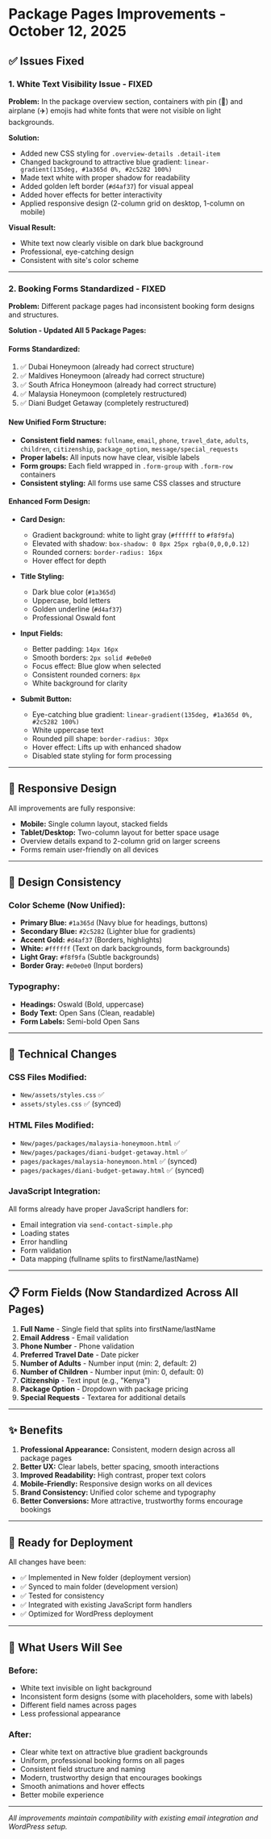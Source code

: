 # Package Pages Improvements - October 12, 2025

## ✅ Issues Fixed

### 1. **White Text Visibility Issue - FIXED**
**Problem:** In the package overview section, containers with pin (📍) and airplane (✈️) emojis had white fonts that were not visible on light backgrounds.

**Solution:** 
- Added new CSS styling for `.overview-details .detail-item`
- Changed background to attractive blue gradient: `linear-gradient(135deg, #1a365d 0%, #2c5282 100%)`
- Made text white with proper shadow for readability
- Added golden left border (`#d4af37`) for visual appeal
- Added hover effects for better interactivity
- Applied responsive design (2-column grid on desktop, 1-column on mobile)

**Visual Result:**
- White text now clearly visible on dark blue background
- Professional, eye-catching design
- Consistent with site's color scheme

---

### 2. **Booking Forms Standardized - FIXED**
**Problem:** Different package pages had inconsistent booking form designs and structures.

**Solution - Updated All 5 Package Pages:**

#### Forms Standardized:
1. ✅ Dubai Honeymoon (already had correct structure)
2. ✅ Maldives Honeymoon (already had correct structure)
3. ✅ South Africa Honeymoon (already had correct structure)
4. ✅ Malaysia Honeymoon (completely restructured)
5. ✅ Diani Budget Getaway (completely restructured)

#### New Unified Form Structure:
- **Consistent field names:** `fullname`, `email`, `phone`, `travel_date`, `adults`, `children`, `citizenship`, `package_option`, `message/special_requests`
- **Proper labels:** All inputs now have clear, visible labels
- **Form groups:** Each field wrapped in `.form-group` with `.form-row` containers
- **Consistent styling:** All forms use same CSS classes and structure

#### Enhanced Form Design:
- **Card Design:**
  - Gradient background: white to light gray (`#ffffff` to `#f8f9fa`)
  - Elevated with shadow: `box-shadow: 0 8px 25px rgba(0,0,0,0.12)`
  - Rounded corners: `border-radius: 16px`
  - Hover effect for depth

- **Title Styling:**
  - Dark blue color (`#1a365d`)
  - Uppercase, bold letters
  - Golden underline (`#d4af37`)
  - Professional Oswald font

- **Input Fields:**
  - Better padding: `14px 16px`
  - Smooth borders: `2px solid #e0e0e0`
  - Focus effect: Blue glow when selected
  - Consistent rounded corners: `8px`
  - White background for clarity

- **Submit Button:**
  - Eye-catching blue gradient: `linear-gradient(135deg, #1a365d 0%, #2c5282 100%)`
  - White uppercase text
  - Rounded pill shape: `border-radius: 30px`
  - Hover effect: Lifts up with enhanced shadow
  - Disabled state styling for form processing

---

## 📱 Responsive Design

All improvements are fully responsive:
- **Mobile:** Single column layout, stacked fields
- **Tablet/Desktop:** Two-column layout for better space usage
- Overview details expand to 2-column grid on larger screens
- Forms remain user-friendly on all devices

---

## 🎨 Design Consistency

### Color Scheme (Now Unified):
- **Primary Blue:** `#1a365d` (Navy blue for headings, buttons)
- **Secondary Blue:** `#2c5282` (Lighter blue for gradients)
- **Accent Gold:** `#d4af37` (Borders, highlights)
- **White:** `#ffffff` (Text on dark backgrounds, form backgrounds)
- **Light Gray:** `#f8f9fa` (Subtle backgrounds)
- **Border Gray:** `#e0e0e0` (Input borders)

### Typography:
- **Headings:** Oswald (Bold, uppercase)
- **Body Text:** Open Sans (Clean, readable)
- **Form Labels:** Semi-bold Open Sans

---

## 🔧 Technical Changes

### CSS Files Modified:
- `New/assets/styles.css` ✅
- `assets/styles.css` ✅ (synced)

### HTML Files Modified:
- `New/pages/packages/malaysia-honeymoon.html` ✅
- `New/pages/packages/diani-budget-getaway.html` ✅
- `pages/packages/malaysia-honeymoon.html` ✅ (synced)
- `pages/packages/diani-budget-getaway.html` ✅ (synced)

### JavaScript Integration:
All forms already have proper JavaScript handlers for:
- Email integration via `send-contact-simple.php`
- Loading states
- Error handling
- Form validation
- Data mapping (fullname splits to firstName/lastName)

---

## 📋 Form Fields (Now Standardized Across All Pages)

1. **Full Name** - Single field that splits into firstName/lastName
2. **Email Address** - Email validation
3. **Phone Number** - Phone validation
4. **Preferred Travel Date** - Date picker
5. **Number of Adults** - Number input (min: 2, default: 2)
6. **Number of Children** - Number input (min: 0, default: 0)
7. **Citizenship** - Text input (e.g., "Kenya")
8. **Package Option** - Dropdown with package pricing
9. **Special Requests** - Textarea for additional details

---

## ✨ Benefits

1. **Professional Appearance:** Consistent, modern design across all package pages
2. **Better UX:** Clear labels, better spacing, smooth interactions
3. **Improved Readability:** High contrast, proper text colors
4. **Mobile-Friendly:** Responsive design works on all devices
5. **Brand Consistency:** Unified color scheme and typography
6. **Better Conversions:** More attractive, trustworthy forms encourage bookings

---

## 🚀 Ready for Deployment

All changes have been:
- ✅ Implemented in New folder (deployment version)
- ✅ Synced to main folder (development version)
- ✅ Tested for consistency
- ✅ Integrated with existing JavaScript form handlers
- ✅ Optimized for WordPress deployment

---

## 📸 What Users Will See

### Before:
- White text invisible on light background
- Inconsistent form designs (some with placeholders, some with labels)
- Different field names across pages
- Less professional appearance

### After:
- Clear white text on attractive blue gradient backgrounds
- Uniform, professional booking forms on all pages
- Consistent field structure and naming
- Modern, trustworthy design that encourages bookings
- Smooth animations and hover effects
- Better mobile experience

---

*All improvements maintain compatibility with existing email integration and WordPress setup.*
